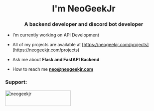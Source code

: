 <h1 align="center">I'm NeoGeekJr</h1>
<h3 align="center">A backend developer and discord bot developer</h3>

- I’m currently working on API Development

- All of my projects are available at [https://neogeekjr.com/projects](https://neogeekjr.com/projects)

- Ask me about **Flask and FastAPI Backend**

- How to reach me **neo@neogeekjr.com**

<h3 align="left">Support:</h3>
<p><a href="https://ko-fi.com/neogeekjr"> <img align="left" src="https://cdn.ko-fi.com/cdn/kofi3.png?v=3" height="50" width="210" alt="neogeekjr" /></a></p><br><br>

